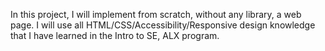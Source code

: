 In this project, I will implement from scratch, without any library, a web page. I will use all HTML/CSS/Accessibility/Responsive design knowledge that I have learned in the Intro to SE, ALX program.
